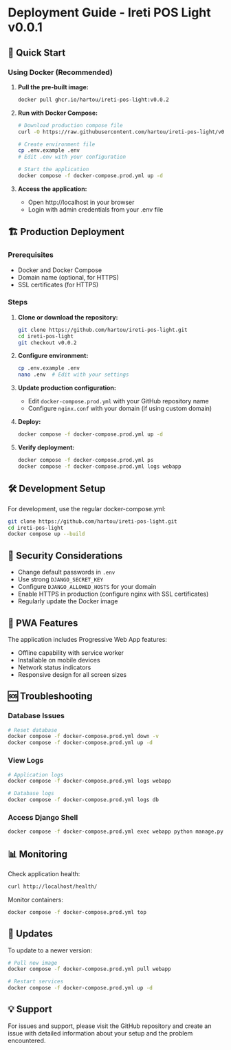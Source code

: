 # Deployment Guide - Ireti POS Light v0.0.1

## 🚀 Quick Start

### Using Docker (Recommended)

1. **Pull the pre-built image:**
   ```bash
   docker pull ghcr.io/hartou/ireti-pos-light:v0.0.2
   ```

2. **Run with Docker Compose:**
   ```bash
   # Download production compose file
   curl -O https://raw.githubusercontent.com/hartou/ireti-pos-light/v0.0.2/docker-compose.prod.yml
   
   # Create environment file
   cp .env.example .env
   # Edit .env with your configuration
   
   # Start the application
   docker compose -f docker-compose.prod.yml up -d
   ```

3. **Access the application:**
   - Open http://localhost in your browser
   - Login with admin credentials from your .env file

## 🏗️ Production Deployment

### Prerequisites
- Docker and Docker Compose
- Domain name (optional, for HTTPS)
- SSL certificates (for HTTPS)

### Steps

1. **Clone or download the repository:**
   ```bash
   git clone https://github.com/hartou/ireti-pos-light.git
   cd ireti-pos-light
   git checkout v0.0.2
   ```

2. **Configure environment:**
   ```bash
   cp .env.example .env
   nano .env  # Edit with your settings
   ```

3. **Update production configuration:**
   - Edit `docker-compose.prod.yml` with your GitHub repository name
   - Configure `nginx.conf` with your domain (if using custom domain)

4. **Deploy:**
   ```bash
   docker compose -f docker-compose.prod.yml up -d
   ```

5. **Verify deployment:**
   ```bash
   docker compose -f docker-compose.prod.yml ps
   docker compose -f docker-compose.prod.yml logs webapp
   ```

## 🛠️ Development Setup

For development, use the regular docker-compose.yml:

```bash
git clone https://github.com/hartou/ireti-pos-light.git
cd ireti-pos-light
docker compose up --build
```

## 🔐 Security Considerations

- Change default passwords in `.env`
- Use strong `DJANGO_SECRET_KEY`
- Configure `DJANGO_ALLOWED_HOSTS` for your domain
- Enable HTTPS in production (configure nginx with SSL certificates)
- Regularly update the Docker image

## 📱 PWA Features

The application includes Progressive Web App features:
- Offline capability with service worker
- Installable on mobile devices
- Network status indicators
- Responsive design for all screen sizes

## 🆘 Troubleshooting

### Database Issues
```bash
# Reset database
docker compose -f docker-compose.prod.yml down -v
docker compose -f docker-compose.prod.yml up -d
```

### View Logs
```bash
# Application logs
docker compose -f docker-compose.prod.yml logs webapp

# Database logs
docker compose -f docker-compose.prod.yml logs db
```

### Access Django Shell
```bash
docker compose -f docker-compose.prod.yml exec webapp python manage.py shell
```

## 📊 Monitoring

Check application health:
```bash
curl http://localhost/health/
```

Monitor containers:
```bash
docker compose -f docker-compose.prod.yml top
```

## 🔄 Updates

To update to a newer version:
```bash
# Pull new image
docker compose -f docker-compose.prod.yml pull webapp

# Restart services
docker compose -f docker-compose.prod.yml up -d
```

## 💡 Support

For issues and support, please visit the GitHub repository and create an issue with detailed information about your setup and the problem encountered.
